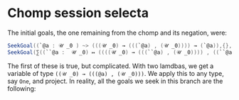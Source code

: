 # Chomp session selecta

The initial goals, the one remaining from the chomp and its negation, were:

```scala
SeekGoal((`@a : 𝒰 _0 ) ~> (((𝒰 _0) → (((`@a) , (𝒰 _0)))) → (`@a)),{},Vector())
SeekGoal(∑((``@a :  𝒰 _0) ↦ ((((𝒰 _0) → (((``@a) , (𝒰 _0)))) , ((``@a) → (Zero))))),{},Vector())
```

The first of these is true, but complicated. With two lamdbas, we get a variable of type `((𝒰 _0) → (((@a) , (𝒰 _0)))`. We apply this to any type, say `One`, and project. 
In reality, all the goals we seek in this branch are the following:

```scala

```
